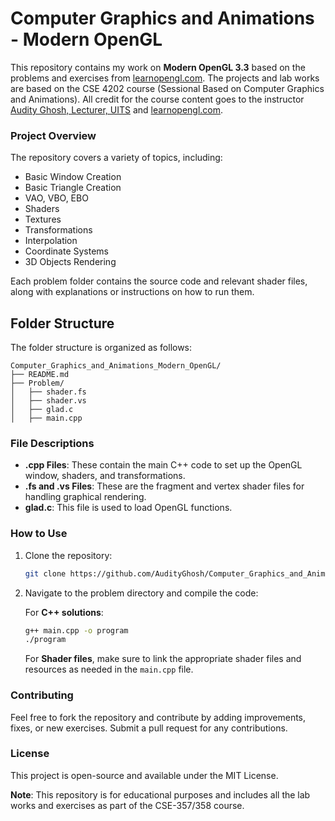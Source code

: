
# Computer Graphics and Animations - Modern OpenGL

This repository contains my work on **Modern OpenGL 3.3** based on the problems and exercises from [learnopengl.com](https://learnopengl.com/). The projects and lab works are based on the CSE 4202 course (Sessional Based on Computer Graphics and Animations). All credit for the course content goes to the instructor [Audity Ghosh, Lecturer, UITS](https://uits.edu.bd/) and [learnopengl.com](https://learnopengl.com/).

### Project Overview

The repository covers a variety of topics, including:

- Basic Window Creation
- Basic Triangle Creation
- VAO, VBO, EBO
- Shaders
- Textures
- Transformations
- Interpolation
- Coordinate Systems
- 3D Objects Rendering

Each problem folder contains the source code and relevant shader files, along with explanations or instructions on how to run them.

## Folder Structure

The folder structure is organized as follows:

```
Computer_Graphics_and_Animations_Modern_OpenGL/
├── README.md
├── Problem/
│   ├── shader.fs
│   ├── shader.vs
│   ├── glad.c
│   ├── main.cpp
```

### File Descriptions

- **.cpp Files**: These contain the main C++ code to set up the OpenGL window, shaders, and transformations.
- **.fs and .vs Files**: These are the fragment and vertex shader files for handling graphical rendering.
- **glad.c**: This file is used to load OpenGL functions.


### How to Use

1. Clone the repository:

    ```bash
    git clone https://github.com/AudityGhosh/Computer_Graphics_and_Animations_Modern_OpenGL.git
    ```

2. Navigate to the problem directory and compile the code:

    For **C++ solutions**:

    ```bash
    g++ main.cpp -o program
    ./program
    ```

    For **Shader files**, make sure to link the appropriate shader files and resources as needed in the `main.cpp` file.

### Contributing

Feel free to fork the repository and contribute by adding improvements, fixes, or new exercises. Submit a pull request for any contributions.

### License

This project is open-source and available under the MIT License.


**Note**: This repository is for educational purposes and includes all the lab works and exercises as part of the CSE-357/358 course.

